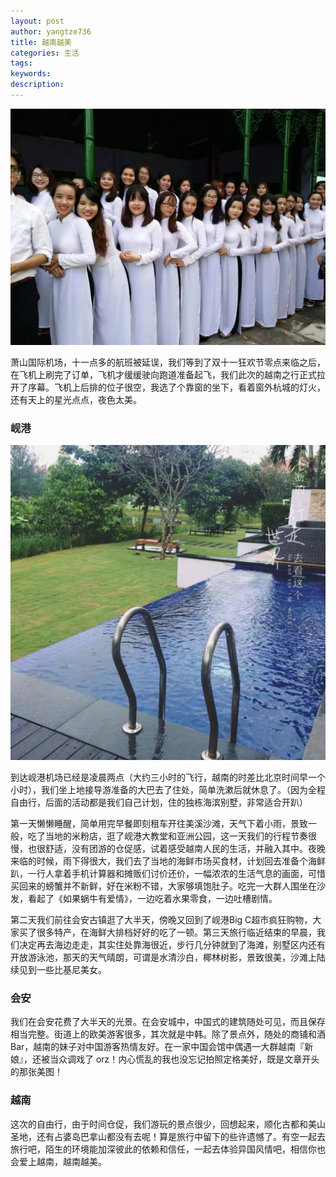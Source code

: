 ```yaml
---
layout: post
author: yangtze736
title: 越南越美
categories: 生活
tags: 
keywords: 
description:
---
```


![1](/public/img/bride.jpeg)

萧山国际机场，十一点多的航班被延误，我们等到了双十一狂欢节零点来临之后，在飞机上刷完了订单，飞机才缓缓驶向跑道准备起飞，我们此次的越南之行正式拉开了序幕。飞机上后排的位子很空，我选了个靠窗的坐下，看着窗外杭城的灯火，还有天上的星光点点，夜色太美。

### 岘港

![2](/public/img/house.jpeg)

到达岘港机场已经是凌晨两点（大约三小时的飞行，越南的时差比北京时间早一个小时），我们坐上地接导游准备的大巴去了住处，简单洗漱后就休息了。（因为全程自由行，后面的活动都是我们自己计划，住的独栋海滨别墅，非常适合开趴）

第一天懒懒睡醒，简单用完早餐即刻租车开往美溪沙滩，天气下着小雨，景致一般，吃了当地的米粉店，逛了岘港大教堂和亚洲公园，这一天我们的行程节奏很慢，也很舒适，没有团游的仓促感，试着感受越南人民的生活，并融入其中。夜晚来临的时候，雨下得很大，我们去了当地的海鲜市场买食材，计划回去准备个海鲜趴，一行人拿着手机计算器和摊贩们讨价还价，一幅浓浓的生活气息的画面，可惜买回来的螃蟹并不新鲜，好在米粉不错，大家够填饱肚子。吃完一大群人围坐在沙发，看起了《如果蜗牛有爱情》，一边吃着水果零食，一边吐槽剧情。

第二天我们前往会安古镇逛了大半天，傍晚又回到了岘港Big C超市疯狂购物，大家买了很多特产，在海鲜大排档好好的吃了一顿。第三天旅行临近结束的早晨，我们决定再去海边走走，其实住处靠海很近，步行几分钟就到了海滩，别墅区内还有开放游泳池，那天的天气晴朗，可谓是水清沙白，椰林树影，景致很美，沙滩上陆续见到一些比基尼美女。

### 会安

我们在会安花费了大半天的光景。在会安城中，中国式的建筑随处可见，而且保存相当完整。街道上的欧美游客很多，其次就是中韩。除了景点外，随处的商铺和酒Bar，越南的妹子对中国游客热情友好。在一家中国会馆中偶遇一大群越南『新娘』，还被当众调戏了 orz！内心慌乱的我也没忘记拍照定格美好，既是文章开头的那张美图！

### 越南

这次的自由行，由于时间仓促，我们游玩的景点很少，回想起来，顺化古都和美山圣地，还有占婆岛巴拿山都没有去呢！算是旅行中留下的些许遗憾了。有空一起去旅行吧，陌生的环境能加深彼此的依赖和信任，一起去体验异国风情吧，相信你也会爱上越南，越南越美。


